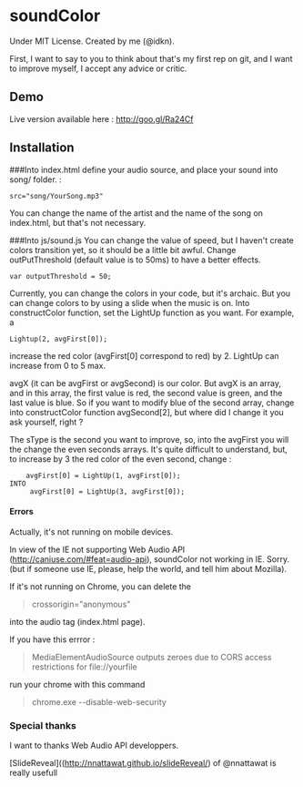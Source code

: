 # soundColor
Under MIT License. Created by me (@idkn).

First, I want to say to you to think about that's my first rep on git, and I want to improve myself, I accept any advice or critic. 

## Demo
Live version available here : http://goo.gl/Ra24Cf

## Installation
###Into index.html
  define your audio source, and place your sound into song/ folder. :
  
    src="song/YourSong.mp3" 

  You can change the name of the artist and the name of the song on index.html, but that's not necessary.
  
  
  
###Into js/sound.js
  You can change the value of speed, but I haven't create colors transition yet, so it should be a little bit awful.
    Change outPutThreshold (default value is to 50ms) to have a better effects.
    
    var outputThreshold = 50;
    
  Currently, you can change the colors in your code, but it's archaic. But you can change colors to by using a slide when the music is on. 
  Into constructColor function, set the LightUp function as you want. For example, a 
  
    Lightup(2, avgFirst[0]); 
  
  increase the red color (avgFirst[0] correspond to red) by 2.  LightUp can increase from 0 to 5 max.
  
  avgX (it can be avgFirst or avgSecond) is our color. But avgX is an array, and in this array, the first value is red, the second value is green, and the last value is blue. So if you want to modify blue of the second array, change into constructColor function avgSecond[2], but where did I change it you ask yourself, right ?
  
  The sType is the second you want to improve, so, into the avgFirst you will the change the even seconds arrays. It's quite difficult to understand, but, to increase by 3 the red color of the even second, change :
  
        avgFirst[0] = LightUp(1, avgFirst[0]); 
    INTO
         avgFirst[0] = LightUp(3, avgFirst[0]);

#### Errors
Actually, it's not running on mobile devices.

In view of the IE not supporting Web Audio API (http://caniuse.com/#feat=audio-api), soundColor not working in IE. Sorry. (but if someone use IE, please, help the world, and tell him about Mozilla).

If it's not running on Chrome, you can delete the 
> crossorigin="anonymous"

into the audio tag (index.html page). 

If you have this errror :
> MediaElementAudioSource outputs zeroes due to CORS access restrictions for file://yourfile

run your chrome with this command 

> chrome.exe --disable-web-security 


### Special thanks
I want to thanks Web Audio API developpers.

[SlideReveal]((http://nnattawat.github.io/slideReveal/) of @nnattawat is really usefull 

